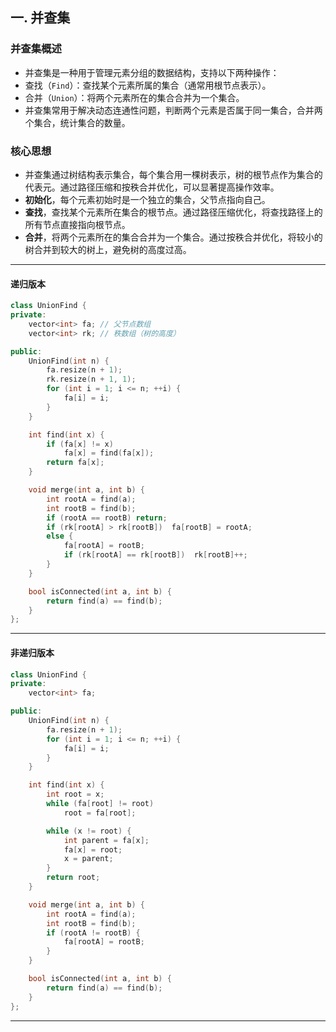 ## 一. 并查集

### 并查集概述
- 并查集是一种用于管理元素分组的数据结构，支持以下两种操作：
- 查找（`Find`）：查找某个元素所属的集合（通常用根节点表示）。
- 合并（`Union`）：将两个元素所在的集合合并为一个集合。
- 并查集常用于解决动态连通性问题，判断两个元素是否属于同一集合，合并两个集合，统计集合的数量。

### 核心思想
- 并查集通过树结构表示集合，每个集合用一棵树表示，树的根节点作为集合的代表元。通过路径压缩和按秩合并优化，可以显著提高操作效率。
- **初始化**，每个元素初始时是一个独立的集合，父节点指向自己。
- **查找**，查找某个元素所在集合的根节点。通过路径压缩优化，将查找路径上的所有节点直接指向根节点。
- **合并**，将两个元素所在的集合合并为一个集合。通过按秩合并优化，将较小的树合并到较大的树上，避免树的高度过高。

---

#### 递归版本
```cpp
class UnionFind {
private:
    vector<int> fa; // 父节点数组
    vector<int> rk; // 秩数组（树的高度）

public:
    UnionFind(int n) {
        fa.resize(n + 1);
        rk.resize(n + 1, 1);
        for (int i = 1; i <= n; ++i) {
            fa[i] = i;
        }
    }

    int find(int x) {
        if (fa[x] != x)
            fa[x] = find(fa[x]);
        return fa[x];
    }

    void merge(int a, int b) {
        int rootA = find(a);
        int rootB = find(b);
        if (rootA == rootB) return;
        if (rk[rootA] > rk[rootB])  fa[rootB] = rootA;
        else {
            fa[rootA] = rootB;
            if (rk[rootA] == rk[rootB])  rk[rootB]++;
        }
    }

    bool isConnected(int a, int b) {
        return find(a) == find(b);
    }
};
```

---

#### 非递归版本
```cpp
class UnionFind {
private:
    vector<int> fa;

public:
    UnionFind(int n) {
        fa.resize(n + 1);
        for (int i = 1; i <= n; ++i) {
            fa[i] = i;
        }
    }

    int find(int x) {
        int root = x;
        while (fa[root] != root)
            root = fa[root];

        while (x != root) {
            int parent = fa[x];
            fa[x] = root;
            x = parent;
        }
        return root;
    }

    void merge(int a, int b) {
        int rootA = find(a);
        int rootB = find(b);
        if (rootA != rootB) {
            fa[rootA] = rootB;
        }
    }

    bool isConnected(int a, int b) {
        return find(a) == find(b);
    }
};
```

---
